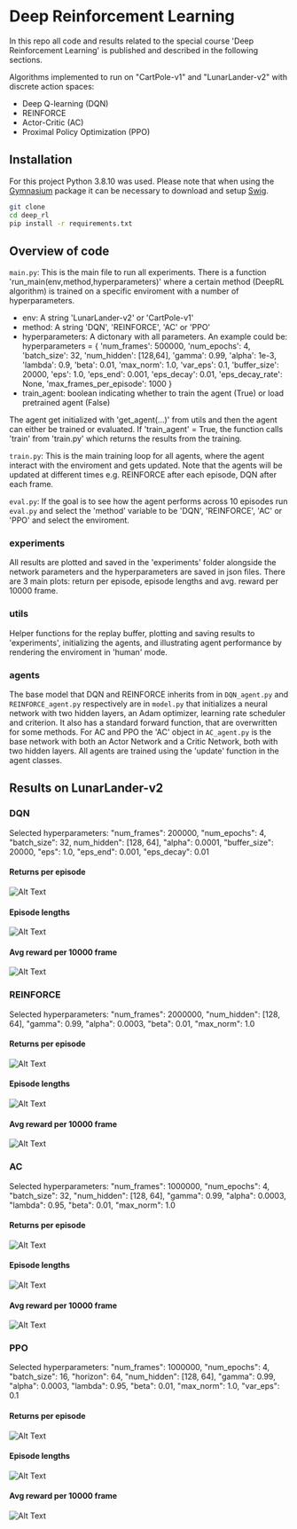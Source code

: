 # Deep Reinforcement Learning

In this repo all code and results related to the special course 'Deep Reinforcement Learning' is published and described in the following sections. 

Algorithms implemented to run on "CartPole-v1" and "LunarLander-v2" with discrete action spaces: 
* Deep Q-learning (DQN)
* REINFORCE
* Actor-Critic (AC)
* Proximal Policy Optimization (PPO)

## Installation
For this project Python 3.8.10 was used. Please note that when using the [Gymnasium](https://gymnasium.farama.org) package it can be necessary to download and setup [Swig](https://www.swig.org/download.html). 

```bash
git clone
cd deep_rl
pip install -r requirements.txt
```

## Overview of code

`main.py`: This is the main file to run all experiments. There is a function 'run_main(env,method,hyperparameters)' where a certain method (DeepRL algorithm) is trained on a specific enviroment with a number of hyperparameters. 
* env: A string 'LunarLander-v2' or 'CartPole-v1'
* method: A string 'DQN', 'REINFORCE', 'AC' or 'PPO'
* hyperparameters: A dictonary with all parameters. An example could be:     
hyperparameters = {
        'num_frames': 500000,
        'num_epochs': 4,
        'batch_size': 32,
        'num_hidden': [128,64],
        'gamma': 0.99,
        'alpha': 1e-3,
        'lambda': 0.9,
        'beta': 0.01,
        'max_norm': 1.0,
        'var_eps': 0.1,
        'buffer_size': 20000,
        'eps': 1.0,
        'eps_end': 0.001,
        'eps_decay': 0.01,
        'eps_decay_rate': None,
        'max_frames_per_episode': 1000
    }
* train_agent: boolean indicating whether to train the agent (True) or load pretrained agent (False)

The agent get initialized with 'get_agent(...)' from utils and then the agent can either be trained or evaluated. If 'train_agent' = True, the function calls 'train' from 'train.py' which returns the results from the training. 

`train.py`: This is the main training loop for all agents, where the agent interact with the enviroment and gets updated. Note that the agents will be updated at different times e.g. REINFORCE after each episode, DQN after each frame. 

`eval.py`: If the goal is to see how the agent performs across 10 episodes run `eval.py` and select the 'method' variable to be 'DQN', 'REINFORCE', 'AC' or 'PPO' and select the enviroment. 


### experiments
All results are plotted and saved in the 'experiments' folder alongside the network parameters and the hyperparameters are saved in json files. There are 3 main plots: return per episode, episode lengths and avg. reward per 10000 frame. 

### utils
Helper functions for the replay buffer, plotting and saving results to 'experiments', initializing the agents, and illustrating agent performance by rendering the enviroment in 'human' mode.

### agents
The base model that DQN and REINFORCE inherits from in `DQN_agent.py` and `REINFORCE_agent.py` respectively are in `model.py` that initializes a neural network with two hidden layers, an Adam optimizer, learning rate scheduler and criterion. It also has a standard forward function, that are overwritten for some methods. For AC and PPO the 'AC' object in `AC_agent.py` is the base network with both an Actor Network and a Critic Network, both with two hidden layers. All agents are trained using the 'update' function in the agent classes.

## Results on LunarLander-v2

### DQN
Selected hyperparameters: "num_frames": 200000, "num_epochs": 4, "batch_size": 32, num_hidden": [128, 64], "alpha": 0.0001, "buffer_size": 20000, "eps": 1.0, "eps_end": 0.001, "eps_decay": 0.01

#### Returns per episode
![Alt Text](experiments/LunarLander-v2_DQN/returns.png)


#### Episode lengths
![Alt Text](experiments/LunarLander-v2_DQN/lengths.png)


#### Avg reward per 10000 frame 
![Alt Text](experiments/LunarLander-v2_DQN/rewards.png)

### REINFORCE
Selected hyperparameters: "num_frames": 2000000, "num_hidden": [128, 64], "gamma": 0.99, "alpha": 0.0003, "beta": 0.01, "max_norm": 1.0

#### Returns per episode
![Alt Text](experiments/LunarLander-v2_REINFORCE/returns.png)


#### Episode lengths
![Alt Text](experiments/LunarLander-v2_REINFORCE/lengths.png)


#### Avg reward per 10000 frame 
![Alt Text](experiments/LunarLander-v2_REINFORCE/rewards.png)

### AC
Selected hyperparameters: "num_frames": 1000000, "num_epochs": 4, "batch_size": 32, "num_hidden": [128, 64], "gamma": 0.99, "alpha": 0.0003, "lambda": 0.95, "beta": 0.01, "max_norm": 1.0

#### Returns per episode
![Alt Text](experiments/LunarLander-v2_AC/returns.png)


#### Episode lengths
![Alt Text](experiments/LunarLander-v2_AC/lengths.png)


#### Avg reward per 10000 frame 
![Alt Text](experiments/LunarLander-v2_AC/rewards.png)

### PPO 
Selected hyperparameters: "num_frames": 1000000, "num_epochs": 4, "batch_size": 16, "horizon": 64, "num_hidden": [128, 64], "gamma": 0.99, "alpha": 0.0003, "lambda": 0.95, "beta": 0.01, "max_norm": 1.0, "var_eps": 0.1

#### Returns per episode
![Alt Text](experiments/LunarLander-v2_PPO/returns.png)


#### Episode lengths
![Alt Text](experiments/LunarLander-v2_PPO/lengths.png)


#### Avg reward per 10000 frame 
![Alt Text](experiments/LunarLander-v2_PPO/rewards.png)

